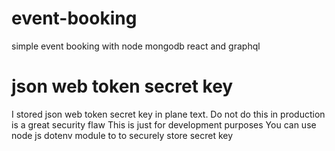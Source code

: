 # event-booking
simple event booking with node mongodb react and graphql

# json web token secret key
I stored json web token secret key in plane text. Do not do this in production is a great security flaw
This is just for development purposes
You can use node js dotenv module to to securely store secret key
